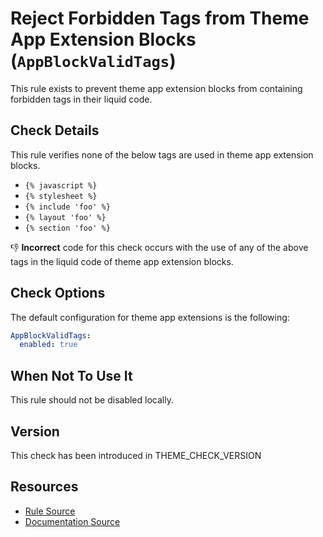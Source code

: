 # Reject Forbidden Tags from Theme App Extension Blocks (`AppBlockValidTags`)

This rule exists to prevent theme app extension blocks from containing forbidden tags in their liquid code.

## Check Details

This rule verifies none of the below tags are used in theme app extension blocks.

- `{% javascript %}`
- `{% stylesheet %}`
- `{% include 'foo' %}`
- `{% layout 'foo' %}`
- `{% section 'foo' %}`

:-1: **Incorrect** code for this check occurs with the use of any of the above tags in the liquid code of theme app extension blocks.

## Check Options

The default configuration for theme app extensions is the following:

```yaml
AppBlockValidTags:
  enabled: true
```

## When Not To Use It

This rule should not be disabled locally.

## Version

This check has been introduced in THEME_CHECK_VERSION

## Resources

- [Rule Source][codesource]
- [Documentation Source][docsource]

[codesource]: /lib/theme_check/checks/app_block_valid_tags.rb
[docsource]: /docs/checks/app_block_valid_tags.md
